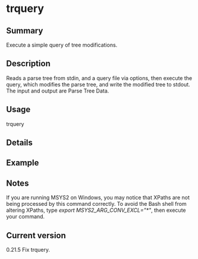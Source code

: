 # trquery

## Summary

Execute a simple query of tree modifications.

## Description

Reads a parse tree from stdin, and a query file via options,
then execute the query, which modifies the parse tree,
and write the modified tree
to stdout. The input and output are Parse Tree Data.

## Usage

trquery <file-name>

## Details

## Example

## Notes

If you are running MSYS2 on Windows, you may notice that XPaths are not being
processed by this command correctly. To avoid the Bash shell from altering
XPaths, type _export MSYS2_ARG_CONV_EXCL="*"_, then execute your command.

## Current version

0.21.5 Fix trquery.
